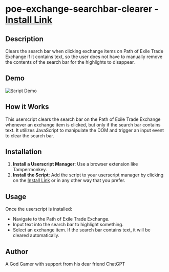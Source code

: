 # poe-exchange-searchbar-clearer - [Install Link](https://github.com/D4Enjoyer/poe-exchange-searchbar-clearer/raw/main/poe-exchange-searchbar-clearer.user.js)

## Description
Clears the search bar when clicking exchange items on Path of Exile Trade Exchange if it contains text, so the user does not have to manually remove the contents of the search bar for the highlights to disappear.

## Demo
<img src="https://i.imgur.com/2T7zObF.gif" alt="Script Demo">

## How it Works
This userscript clears the search bar on the Path of Exile Trade Exchange whenever an exchange item is clicked, but only if the search bar contains text. It utilizes JavaScript to manipulate the DOM and trigger an input event to clear the search bar.

## Installation
1. **Install a Userscript Manager**: Use a browser extension like Tampermonkey.
2. **Install the Script**: Add the script to your userscript manager by clicking on the [Install Link](https://github.com/D4Enjoyer/poe-exchange-searchbar-clearer/raw/main/poe-exchange-searchbar-clearer.user.js) or in any other way that you prefer.

## Usage
Once the userscript is installed:
- Navigate to the Path of Exile Trade Exchange.
- Input text into the search bar to highlight something.
- Select an exchange item. If the search bar contains text, it will be cleared automatically.

## Author
A God Gamer with support from his dear friend ChatGPT
